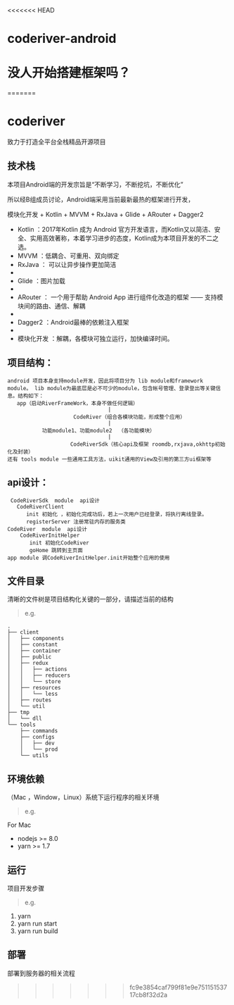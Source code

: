 <<<<<<< HEAD
# coderiver-android
# 没人开始搭建框架吗？
=======
# coderiver

致力于打造全平台全栈精品开源项目

## 技术栈

本项目Android端的开发宗旨是“不断学习，不断挖坑，不断优化”

所以经B组成员讨论，Android端采用当前最新最热的框架进行开发，

模块化开发 + Kotlin + MVVM + RxJava + Glide + ARouter + Dagger2

<ul>
  <li>
Kotlin ：2017年Kotlin 成为 Android 官方开发语言，而Kotlin又以简洁、安全、实用高效著称，本着学习进步的态度，Kotlin成为本项目开发的不二之选。
  </li>
  <li>
MVVM ：低耦合、可重用、双向绑定
  </li>    
  <li>
RxJava ： 可以让异步操作更加简洁
  <li>
  <li>
Glide ：图片加载
  <li>
  <li>
ARouter ： 一个用于帮助 Android App 进行组件化改造的框架 —— 支持模块间的路由、通信、解耦
  <li>
  <li>
Dagger2 ：Android最棒的依赖注入框架
  <li>
  <li>
模块化开发 ：解耦，各模块可独立运行，加快编译时间。
  </li>
</ul>


## 项目结构：

```
android 项目本身支持module开发，因此将项目分为 lib module和framework module。 lib module为最底层是必不可少的module，包含帐号管理、登录登出等关键信息。结构如下：
   app（启动RiverFrameWork，本身不做任何逻辑）
                                |
                     CodeRiver（组合各模块功能，形成整个应用）
                                |
           功能module1、功能module2  （各功能模块） 
                                |
                    CodeRiverSdk（核心api及框架 roomdb,rxjava,okhttp初始化及封装）
还有 tools module 一些通用工具方法，uikit通用的View及引用的第三方ui框架等
```

## api设计：
```
 CodeRiverSdk  module  api设计
   CodeRiverClient 
      init 初始化 ，初始化完成功后，若上一次用户已经登录，将执行离线登录。
      registerServer 注册常驻内存的服务类
CodeRiver  module  api设计
    CodeRiverInitHelper
       init 初始化CodeRiver
       goHome 跳转到主页面
app module 调CodeRiverInitHelper.init开始整个应用的使用

```
## 文件目录

清晰的文件树是项目结构化关键的一部分，请描述当前的结构

> e.g.

```
.
├── client
│   ├── components
│   ├── constant
│   ├── container
│   ├── public
│   ├── redux
│   │   ├── actions
│   │   ├── reducers
│   │   └── store
│   ├── resources
│   │   └── less
│   ├── routes
│   └── util
├── tmp
│   └── dll
└── tools
    ├── commands
    ├── configs
    │   ├── dev
    │   └── prod
    └── utils
```

## 环境依赖

（Mac ，Window，Linux）系统下运行程序的相关环境

> e.g.

For Mac

- nodejs >= 8.0
- yarn >= 1.7

## 运行

项目开发步骤

> e.g.

1. yarn
2. yarn run start
3. yarn run build

## 部署

部署到服务器的相关流程

[^notice]: 此文档为项目主要内容，每个小组根据自己情况完善`README`
>>>>>>> fc9e3854caf799f81e9e75115153717cb8f32d2a
